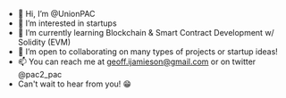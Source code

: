 - 👋 Hi, I’m @UnionPAC
- 👀 I’m interested in startups
- 🌱 I’m currently learning Blockchain & Smart Contract Development w/ Solidity (EVM)
- 💞️ I’m open to collaborating on many types of projects or startup ideas! 
- 📫 You can reach me at geoff.ijamieson@gmail.com or on twitter @pac2_pac
- Can't wait to hear from you! 😁

<!---
UnionPAC/UnionPAC is a ✨ special ✨ repository because its `README.md` (this file) appears on your GitHub profile.
You can click the Preview link to take a look at your changes.
--->
